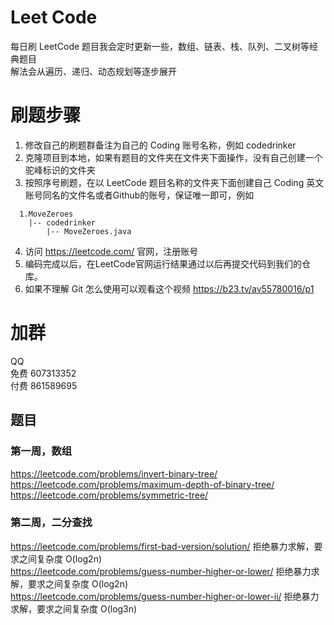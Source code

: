 # Leet Code

每日刷 LeetCode
题目我会定时更新一些，数组、链表、栈、队列、二叉树等经典题目  
解法会从遍历、递归、动态规划等逐步展开

# 刷题步骤
1. 修改自己的刷题群备注为自己的 Coding 账号名称，例如 codedrinker
2. 克隆项目到本地，如果有题目的文件夹在文件夹下面操作，没有自己创建一个驼峰标识的文件夹 
3. 按照序号刷题，在以 LeetCode 题目名称的文件夹下面创建自己 Coding 英文账号同名的文件名或者Github的账号，保证唯一即可，例如
```
  1.MoveZeroes
    |-- codedrinker
        |-- MoveZeroes.java
```
4. 访问 https://leetcode.com/ 官网，注册账号
5. 编码完成以后，在LeetCode官网运行结果通过以后再提交代码到我们的仓库。
6. 如果不理解 Git 怎么使用可以观看这个视频
https://b23.tv/av55780016/p1

# 加群
QQ   
免费 607313352  
付费 861589695

## 题目
### 第一周，数组
https://leetcode.com/problems/invert-binary-tree/  
https://leetcode.com/problems/maximum-depth-of-binary-tree/  
https://leetcode.com/problems/symmetric-tree/

### 第二周，二分查找
https://leetcode.com/problems/first-bad-version/solution/  拒绝暴力求解，要求之间复杂度 O(log2n)  
https://leetcode.com/problems/guess-number-higher-or-lower/  拒绝暴力求解，要求之间复杂度 O(log2n)  
https://leetcode.com/problems/guess-number-higher-or-lower-ii/  拒绝暴力求解，要求之间复杂度 O(log3n)  
